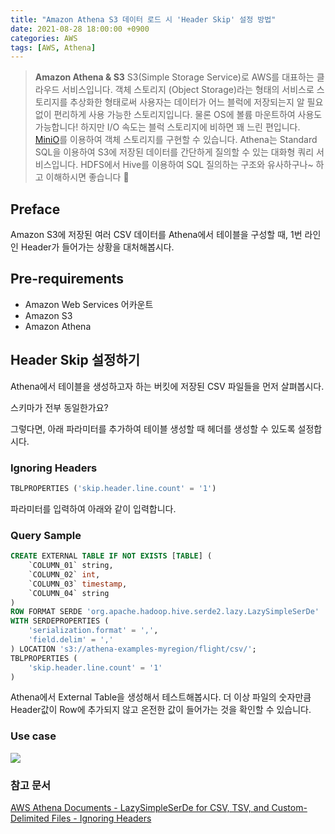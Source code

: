 ```yaml
---
title: "Amazon Athena S3 데이터 로드 시 'Header Skip' 설정 방법"
date: 2021-08-28 18:00:00 +0900
categories: AWS
tags: [AWS, Athena]
---
```

> **Amazon Athena & S3**
S3(Simple Storage Service)로 AWS를 대표하는 클라우드 서비스입니다. 객체 스토리지 (Object Storage)라는 형태의 서비스로 스토리지를 추상화한 형태로써 사용자는 데이터가 어느 블럭에 저장되는지 알 필요 없이 편리하게 사용 가능한 스토리지입니다. 물론 OS에 볼륨 마운트하여 사용도 가능합니다! 하지만 I/O 속도는 블럭 스토리지에 비하면 꽤 느린 편입니다.  [MiniO](https://min.io/)를 이용하여 객체 스토리지를 구현할 수 있습니다.
Athena는 Standard SQL을 이용하여 S3에 저장된 데이터를 간단하게 질의할 수 있는 대화형 쿼리 서비스입니다.
HDFS에서 Hive를 이용하여 SQL 질의하는 구조와 유사하구나~ 하고 이해하시면 좋습니다 🥳


## Preface
Amazon S3에 저장된 여러 CSV 데이터를 Athena에서 테이블을 구성할 때, 1번 라인인 Header가 들어가는 상황을 대처해봅시다.

## Pre-requirements
- Amazon Web Services 어카운트
- Amazon S3
- Amazon Athena

## Header Skip 설정하기
Athena에서 테이블을 생성하고자 하는 버킷에 저장된 CSV 파일들을 먼저 살펴봅시다.

스키마가 전부 동일한가요?

그렇다면, 아래 파라미터를 추가하여 테이블 생성할 때 헤더를 생성할 수 있도록 설정합시다.

### Ignoring Headers
```SQL
TBLPROPERTIES ('skip.header.line.count' = '1')
```
파라미터를 입력하여 아래와 같이 입력합니다.

### Query Sample

```SQL
CREATE EXTERNAL TABLE IF NOT EXISTS [TABLE] (
    `COLUMN_01` string,
    `COLUMN_02` int,
    `COLUMN_03` timestamp,
    `COLUMN_04` string
)
ROW FORMAT SERDE 'org.apache.hadoop.hive.serde2.lazy.LazySimpleSerDe'
WITH SERDEPROPERTIES (
    'serialization.format' = ',',
    'field.delim' = ','
) LOCATION 's3://athena-examples-myregion/flight/csv/';
TBLPROPERTIES (
    'skip.header.line.count' = '1'
)
```

Athena에서 External Table을 생성해서 테스트해봅시다.
더 이상 파일의 숫자만큼 Header값이 Row에 추가되지 않고 온전한 값이 들어가는 것을 확인할 수 있습니다.

### Use case
![](https://images.velog.io/images/haje/post/bd4342cb-b165-4a6d-ab47-ad6163959900/athena-s3.png)

### 참고 문서
[AWS Athena Documents - LazySimpleSerDe for CSV, TSV, and Custom-Delimited Files - Ignoring Headers](https://docs.aws.amazon.com/athena/latest/ug/lazy-simple-serde.html#lazy-simple-serde-ignoring-headers)